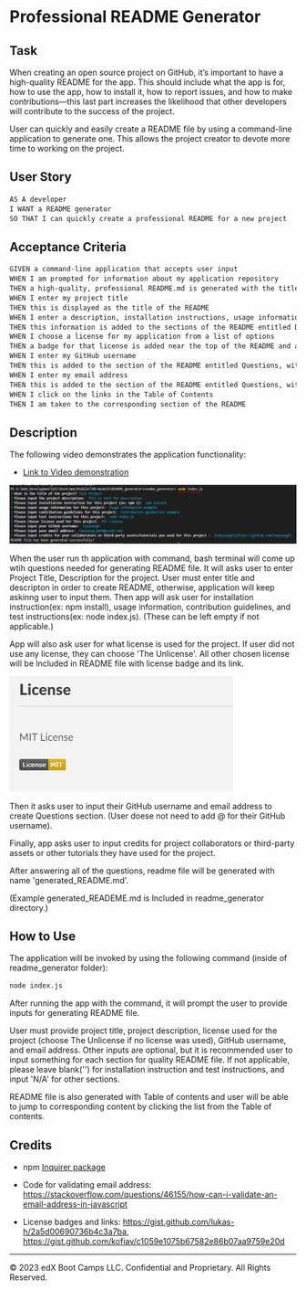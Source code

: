 # Professional README Generator

## Task
When creating an open source project on GitHub, it’s important to have a high-quality README for the app. This should include what the app is for, how to use the app, how to install it, how to report issues, and how to make contributions&mdash;this last part increases the likelihood that other developers will contribute to the success of the project. 

User can quickly and easily create a README file by using a command-line application to generate one. This allows the project creator to devote more time to working on the project.


## User Story

```md
AS A developer
I WANT a README generator
SO THAT I can quickly create a professional README for a new project
```

## Acceptance Criteria

```md
GIVEN a command-line application that accepts user input
WHEN I am prompted for information about my application repository
THEN a high-quality, professional README.md is generated with the title of my project and sections entitled Description, Table of Contents, Installation, Usage, License, Contributing, Tests, and Questions
WHEN I enter my project title
THEN this is displayed as the title of the README
WHEN I enter a description, installation instructions, usage information, contribution guidelines, and test instructions
THEN this information is added to the sections of the README entitled Description, Installation, Usage, Contributing, and Tests
WHEN I choose a license for my application from a list of options
THEN a badge for that license is added near the top of the README and a notice is added to the section of the README entitled License that explains which license the application is covered under
WHEN I enter my GitHub username
THEN this is added to the section of the README entitled Questions, with a link to my GitHub profile
WHEN I enter my email address
THEN this is added to the section of the README entitled Questions, with instructions on how to reach me with additional questions
WHEN I click on the links in the Table of Contents
THEN I am taken to the corresponding section of the README
```

## Description 
The following video demonstrates the application functionality: 

* [Link to Video demonstration](https://drive.google.com/file/d/1NZqPElyt8qKsPsS-AdmoZbTsZBpRzh2X/view)


![Example run of node index.js](./readme_generator/img/example.png)

When the user run th application with command, bash terminal will come up wtih questions needed for generating README file. It will asks user to enter Project Title, Description for the project. User must enter title and descripton in order to create README, otherwise, application will keep askinng user to input them. Then app will ask user for installation instruction(ex: npm install), usage information, contribution guidelines, and test instructions(ex: node index.js). (These can be left empty if not applicable.)

App will also ask user for what license is used for the project. If user did not use any license, they can choose 'The Unlicense'. All other chosen license will be lncluded in README file with license badge and its link.

![License Badge](./readme_generator/img/license_badge.png)

Then it asks user to input their GitHub username and email address to create Questions section. (User doese not need to add @ for their GitHub username).

Finally, app asks user to input credits for project collaborators or third-party assets or other tutorials they have used for the project. 

After answering all of the questions, readme file will be generated with name 'generated_README.md'.


(Example generated_READEME.md is lncluded in readme_generator directory.)


## How to Use
The application will be invoked by using the following command (inside of readme_generator folder):

```bash
node index.js
```

After running the app with the command, it will prompt the user to provide inputs for generating README file. 

User must provide project title, project description, license used for the project (choose The Unlicense if no license was used), GitHub username, and email address. Other inputs are optional, but it is recommended user to input something for each section for quality README file. If not applicable, please leave blank('') for installation instruction and test instructions, and input 'N/A' for other sections.

README file is also generated with Table of contents and user will be able to jump to corresponding content by clicking the list from the Table of contents.

## Credits

 * npm [Inquirer package](https://www.npmjs.com/package/inquirer/v/8.2.4) 

 * Code for validating email address: https://stackoverflow.com/questions/46155/how-can-i-validate-an-email-address-in-javascript

 * License badges and links: https://gist.github.com/lukas-h/2a5d00690736b4c3a7ba, https://gist.github.com/kofiav/c1059e1075b67582e86b07aa9759e20d

---

© 2023 edX Boot Camps LLC. Confidential and Proprietary. All Rights Reserved.
